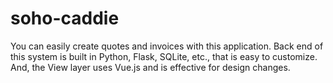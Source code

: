 # soho-caddie

You can easily create quotes and invoices with this application.
Back end of this system is built in Python, Flask, SQLite, etc., that is easy to customize.
And, the View layer uses Vue.js and is effective for design changes.


